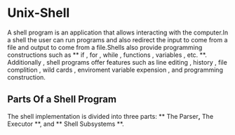 # Unix-Shell
A shell program is an application that allows interacting with the computer.In a shell the user can run programs and also redirect the input to come from a file and output to come from a file.Shells also provide programming constructions such as ** if , for , while , functions , variables , etc. **. Additionally , shell programs offer features such as line editing , history , file complition , wild cards , enviroment variable expension , and programming construction.
## Parts Of a Shell Program
The shell implementation is divided into three parts: ** ​The Parser **​,** ​The Executor **​, and  **​ Shell Subsystems **.
